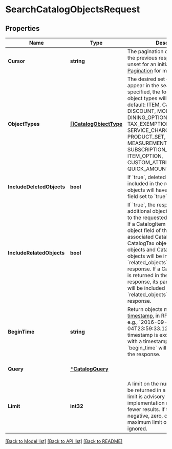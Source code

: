 # SearchCatalogObjectsRequest

## Properties
Name | Type | Description | Notes
------------ | ------------- | ------------- | -------------
**Cursor** | **string** | The pagination cursor returned in the previous response. Leave unset for an initial request. See [Pagination](https://developer.squareup.com/docs/basics/api101/pagination) for more information. | [optional] [default to null]
**ObjectTypes** | [**[]CatalogObjectType**](CatalogObjectType.md) | The desired set of object types to appear in the search results.  If not specified, the following catalog object types will be used as default: ITEM, CATEGORY, TAX, DISCOUNT, MODIFIER_LIST, DINING_OPTION, TAX_EXEMPTION, SERVICE_CHARGE, PRICING_RULE, PRODUCT_SET, TIME_PERIOD, MEASUREMENT_UNIT, SUBSCRIPTION_PLAN, ITEM_OPTION, CUSTOM_ATTRIBUTE_DEFINITION, QUICK_AMOUNT_SETTINGS. | [optional] [default to null]
**IncludeDeletedObjects** | **bool** | If &#x60;true&#x60;, deleted objects will be included in the results. Deleted objects will have their &#x60;is_deleted&#x60; field set to &#x60;true&#x60;. | [optional] [default to null]
**IncludeRelatedObjects** | **bool** | If &#x60;true&#x60;, the response will include additional objects that are related to the requested object, as follows:  If a CatalogItem is returned in the object field of the response, its associated CatalogCategory, CatalogTax objects, CatalogImage objects and CatalogModifierList objects will be included in the &#x60;related_objects&#x60; field of the response.  If a CatalogItemVariation is returned in the object field of the response, its parent CatalogItem will be included in the &#x60;related_objects&#x60; field of the response. | [optional] [default to null]
**BeginTime** | **string** | Return objects modified after this [timestamp](https://developer.squareup.com/docs/build-basics/working-with-dates), in RFC 3339 format, e.g., &#x60;2016-09-04T23:59:33.123Z&#x60;. The timestamp is exclusive - objects with a timestamp equal to &#x60;begin_time&#x60; will not be included in the response. | [optional] [default to null]
**Query** | [***CatalogQuery**](CatalogQuery.md) |  | [optional] [default to null]
**Limit** | **int32** | A limit on the number of results to be returned in a single page. The limit is advisory - the implementation may return more or fewer results. If the supplied limit is negative, zero, or is higher than the maximum limit of 1,000, it will be ignored. | [optional] [default to null]

[[Back to Model list]](../README.md#documentation-for-models) [[Back to API list]](../README.md#documentation-for-api-endpoints) [[Back to README]](../README.md)

